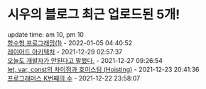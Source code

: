 # 시우의 블로그 최근 업로드된 5개!<br>

update time: am 10, pm 10<br>[함수형 프로그래밍(1)](https://velog.io/@dev_shu/%ED%95%A8%EC%88%98%ED%98%95-%ED%94%84%EB%A1%9C%EA%B7%B8%EB%9E%98%EB%B0%8D) - 2022-01-05 04:40:52<br>
[레이어드 아키텍처](https://velog.io/@dev_shu/%EB%A0%88%EC%9D%B4%EC%96%B4%EB%93%9C-%EC%95%84%ED%82%A4%ED%85%8D%EC%B2%98) - 2021-12-29 02:57:37<br>
[오늘도 개발자가 안된다고 말했다.](https://velog.io/@dev_shu/%EC%98%A4%EB%8A%98%EB%8F%84-%EA%B0%9C%EB%B0%9C%EC%9E%90%EA%B0%80-%EC%95%88%EB%90%9C%EB%8B%A4%EA%B3%A0-%EB%A7%90%ED%96%88%EB%8B%A4) - 2021-12-27 09:26:54<br>
[let, var, const의 차이점과 호이스팅 (Hoisting)](https://velog.io/@dev_shu/let-var-const%EC%9D%98-%EC%B0%A8%EC%9D%B4%EC%A0%90%EA%B3%BC-%ED%98%B8%EC%9D%B4%EC%8A%A4%ED%8C%85-Hoisting) - 2021-12-23 20:41:36<br>
[프로그래머스 K번째의 수](https://velog.io/@dev_shu/%ED%94%84%EB%A1%9C%EA%B7%B8%EB%9E%98%EB%A8%B8%EC%8A%A4-K%EB%B2%88%EC%A7%B8%EC%9D%98-%EC%88%98) - 2021-12-22 23:58:07<br>
